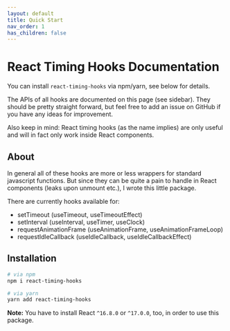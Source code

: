 ```yaml
---
layout: default
title: Quick Start
nav_order: 1
has_children: false
---
```



# React Timing Hooks Documentation

You can install `react-timing-hooks` via npm/yarn, see below for details.

The APIs of all hooks are documented on this page (see sidebar). They should be pretty straight forward, but feel free
to add an issue on GitHub if you have any ideas for improvement.

Also keep in mind: React timing hooks (as the name implies) are only useful and will in fact only work inside React components.

## About

In general all of these hooks are more or less wrappers for standard javascript functions. But since they can be quite
a pain to handle in React components (leaks upon unmount etc.), I wrote this little package.

There are currently hooks available for:

* setTimeout (useTimeout, useTimeoutEffect)
* setInterval (useInterval, useTimer, useClock)
* requestAnimationFrame (useAnimationFrame, useAnimationFrameLoop)
* requestIdleCallback (useIdleCallback, useIdleCallbackEffect)

## Installation

```bash
# via npm
npm i react-timing-hooks

# via yarn
yarn add react-timing-hooks
```

**Note:** You have to install React `^16.8.0` or `^17.0.0`, too, in order to use this package.


